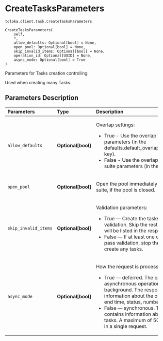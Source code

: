# CreateTasksParameters
`toloka.client.task.CreateTasksParameters`

```
CreateTasksParameters(
    self,
    *,
    allow_defaults: Optional[bool] = None,
    open_pool: Optional[bool] = None,
    skip_invalid_items: Optional[bool] = None,
    operation_id: Optional[UUID] = None,
    async_mode: Optional[bool] = True
)
```

Parameters for Tasks creation controlling


Used when creating many Tasks.

## Parameters Description

| Parameters | Type | Description |
| :----------| :----| :-----------|
`allow_defaults`|**Optional\[bool\]**|<p>Overlap settings:<ul><li>True - Use the overlap that is set in the pool parameters (in the defaults.default_overlap_for_new_task_suites key).</li><li>False - Use the overlap that is set in the task suite parameters (in the overlap field).</li></ul></p>
`open_pool`|**Optional\[bool\]**|<p>Open the pool immediately after creating a task suite, if the pool is closed.</p>
`skip_invalid_items`|**Optional\[bool\]**|<p>Validation parameters:<ul><li>True — Create the tasks that passed validation. Skip the rest of the tasks (errors will     be listed in the response to the request).</li><li>False — If at least one of the tasks didn&#x27;t pass validation, stop the operation and don&#x27;t create any tasks.</li></ul></p>
`async_mode`|**Optional\[bool\]**|<p>How the request is processed:<ul><li>True — deferred. The query results in an asynchronous operation running in the background.     The response contains information about the operation (start and end time, status, number of sets).</li><li>False — synchronous. The response contains information about the created tasks.     A maximum of 5000 tasks can be sent in a single request.</li></ul></p>
